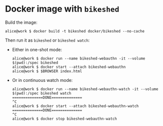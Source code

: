 Docker image with `bikeshed`
===

Build the image:

    alice@work $ docker build -t bikeshed docker/bikeshed --no-cache

Then run it as `bikeshed` or `bikeshed watch`:

- Either in one-shot mode:

  ```
  alice@work $ docker run --name bikeshed-webauthn -it --volume $(pwd):/spec bikeshed
  alice@work $ docker start --attach bikeshed-webauthn
  alice@work $ $BROWSER index.html
  ```

- Or in continuous watch mode:

  ```
  alice@work $ docker run --name bikeshed-webauthn-watch -it --volume $(pwd):/spec bikeshed watch
  ==============DONE==============
  ^C
  alice@work $ docker start --attach bikeshed-webauthn-watch
  ==============DONE==============
  ^C
  alice@work $ docker stop bikeshed-webauthn-watch
  ```
